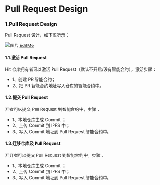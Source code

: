 Pull Request Design
=======

### 1.Pull Request Design

Pull Request 设计，如下图所示：

![图片](https://docs.google.com/drawings/d/e/2PACX-1vS-cTe6zRya4skDUlRr5wNwx7mIawrtJUzLFGqHviJG4HVo8bG4o11tO9emVsftAN9ZkNkWgZiaepJH/pub?w=960&h=720)
[EditMe](https://docs.google.com/drawings/d/1aDw-sOe4D_t1gdjRihNd0SzZOEz2-jcK34lmCmSnehA/edit?usp=sharing)

#### 1.1.激活 Pull Request

Hit 仓库拥有者可以激活 Pull Request（默认不开启/没有智能合约），激活步骤：

* 1、创建 PR 智能合约；
* 2、把 PR 智能合约地址写入仓库的智能合约中。

#### 1.2.提交 Pull Request

开者可以提交 Pull Request 到智能合约中，步骤：

* 1、本地仓库生成 Commit ；
* 2、上传 Commit 到 IPFS 中；
* 3、写入 Commit 地址到 Pull Request 智能合约中。

#### 1.3.迁移仓库及 Pull Request

开开者可以提交 Pull Request 到智能合约中，步骤：

* 1、本地仓库生成 Commit ；
* 2、上传 Commit 到 IPFS 中；
* 3、写入 Commit 地址到 Pull Request 智能合约中。



